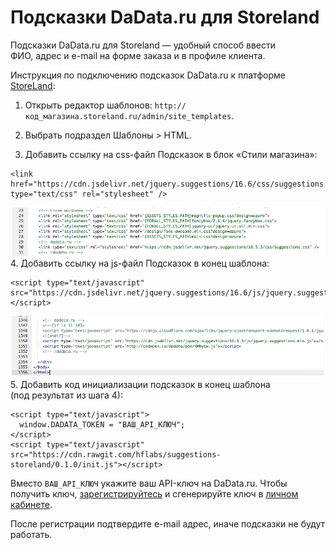 # Подсказки DaData.ru для Storeland

Подсказки DaData.ru для Storeland — удобный способ ввести ФИО, адрес и e-mail на форме заказа и в профиле клиента.

Инструкция по подключению подсказок DaData.ru к платформе [StoreLand](http://storeland.ru/):

1. Открыть редактор шаблонов: `http://код_магазина.storeland.ru/admin/site_templates`.

2. Выбрать подраздел Шаблоны > HTML.

3. Добавить ссылку на css-файл Подсказок в блок «Стили магазина»:
```
<link href="https://cdn.jsdelivr.net/jquery.suggestions/16.6/css/suggestions.css" type="text/css" rel="stylesheet" />
```
![image](screenshots/css.png)
4. Добавить ссылку на js-файл Подсказок в конец шаблона:
```
<script type="text/javascript" src="https://cdn.jsdelivr.net/jquery.suggestions/16.6/js/jquery.suggestions.min.js"></script>
```
![image](screenshots/js.png)
5. Добавить код инициализации подсказок в конец шаблона (под результат из шага 4):
```
<script type="text/javascript">
  window.DADATA_TOKEN = "ВАШ_API_КЛЮЧ";
</script>
<script type="text/javascript" src="https://cdn.rawgit.com/hflabs/suggestions-storeland/0.1.0/init.js"></script>
```
Вместо `ВАШ_API_КЛЮЧ` укажите ваш API-ключ на DaData.ru. Чтобы получить ключ,  [зарегистрируйтесь](https://dadata.ru/#registration_popup) и сгенерируйте ключ в [личном кабинете](https://dadata.ru/profile/#info).

После регистрации подтвердите e-mail адрес, иначе подсказки не будут работать.

